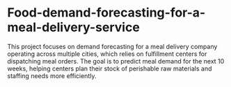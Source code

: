 # Food-demand-forecasting-for-a-meal-delivery-service
This project focuses on demand forecasting for a meal delivery company operating across multiple cities, which relies on fulfillment centers for dispatching meal orders. The goal is to predict meal demand for the next 10 weeks, helping centers plan their stock of perishable raw materials and staffing needs more efficiently. 
